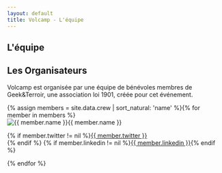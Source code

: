 ```yaml
---
layout: default
title: Volcamp - L'équipe
---
```

<section class="page-header" style="background-image:url(https://www.volcamp.io/asset/images/chainedespuys_header.jpg);">
    <div class="container">
        <div class="row justify-content-center">
            <div class="col-lg-8">
                <div class="content text-center">
                    <h1 class="mb-3 text-white text-capitalize letter-spacing">L'équipe</h1>
                    <div class="divider mx-auto mb-4 bg-white"></div>
                </div>
            </div>
        </div>
    </div>
</section>
<section class="section-speaker section">
    <div class="container">
        <div class="row section-heading">
            <div class="col-lg-8">
                <div class="heading">
                    <div class="pl-90">
                        <h2>Les Organisateurs</h2>
                    </div>
                </div>
            </div>
        </div>
        <div class="row">
            <div class="col-lg-12">
                <p>
                Volcamp est organisée par une équipe de bénévoles membres de Geek&Terroir, une association loi 1901, créée pour cet événement.
                </p>
            </div>
        </div>
        <div class="row">
        {% assign members = site.data.crew | sort_natural: 'name' %}{% for member in members %}
            <div class="col-lg-4 mt30">
                <img src="{{ site.baseurl }}/asset/images/orga/{{ member.photo }}" alt="{{ member.name }}" class="float-left orga">{{ member.name }}
                <p class="orgasocial">
                {% if member.twitter != nil %}<a href="https://twitter.com/{{ member.twitter }}" class="tw"><i class="icon-twitter"></i>{{ member.twitter }}</a><br>{% endif %}
                {% if member.linkedin != nil %}<a href="https://www.linkedin.com/in/{{ member.linkedin }}" class="lnked"><i class="icon-linkedin-squared"></i>{{ member.linkedin }}</a>{% endif %}
                </p>
            </div>
        {% endfor %}
        </div>
    </div>
</section>
